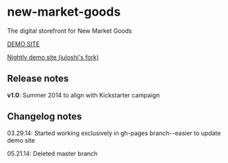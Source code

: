 new-market-goods
================

The digital storefront for New Market Goods

[DEMO SITE](http://urbanlaunchpad.github.io/new-market-goods/)

[Nightly demo site (iuloshi's fork)](http://iuloshi.github.io/new-market-goods/)


## Release notes
**v1.0**: Summer 2014 to align with Kickstarter campaign

## Changelog notes

03.29.14: Started working exclusively in gh-pages branch--easier to update demo site

05.21.14: Deleted master branch

